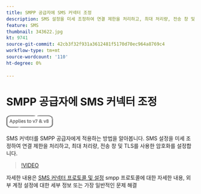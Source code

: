 ```yaml
---
title: SMPP 공급자에 SMS 커넥터 조정
description: SMS 설정을 미세 조정하여 연결 제한을 처리하고, 최대 처리량, 전송 창 및 암호화를 TLS로 설정하는 방법을 알아봅니다.
feature: SMS
thumbnail: 343622.jpg
kt: 9741
source-git-commit: 42cb3f32f931a3612481f5170d70ec964a8769c4
workflow-type: tm+mt
source-wordcount: '110'
ht-degree: 0%

---
```



# SMPP 공급자에 SMS 커넥터 조정

![V7, V8에 적용](../assets/V7-V8-stamp.png)

SMS 커넥터를 SMPP 공급자에게 적용하는 방법을 알아봅니다. SMS 설정을 미세 조정하여 연결 제한을 처리하고, 최대 처리량, 전송 창 및 TLS를 사용한 암호화를 설정합니다.

>[!VIDEO](https://video.tv.adobe.com/v/343622?quality=12)

자세한 내용은 [SMS 커넥터 프로토콜 및 설정](https://experienceleague.adobe.com/docs/campaign-classic/using/sending-messages/sending-messages-on-mobiles/sms-protocol.html?lang=en#sending-messages) smpp 프로토콜에 대한 자세한 내용, 외부 계정 설정에 대한 세부 정보 또는 가장 일반적인 문제 해결